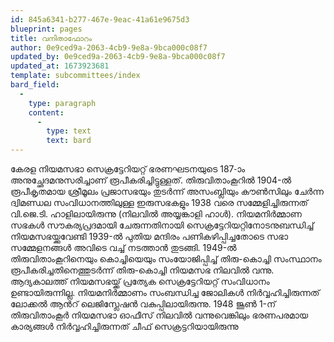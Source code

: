 ```yaml
---
id: 845a6341-b277-467e-9eac-41a61e9675d3
blueprint: pages
title: വനിതാഫോറം
author: 0e9ced9a-2063-4cb9-9e8a-9bca000c08f7
updated_by: 0e9ced9a-2063-4cb9-9e8a-9bca000c08f7
updated_at: 1673923681
template: subcommittees/index
bard_field:
  -
    type: paragraph
    content:
      -
        type: text
        text: bard
---
```

കേരള നിയമസഭാ സെക്രട്ടേറിയറ്റ് ഭരണഘടനയുടെ 187-ാം അനുച്ഛേദമനുസരിച്ചാണ് രൂപീകരിച്ചിട്ടുള്ളത്. തിരുവിതാംകൂറില്‍ 1904-ല്‍ രൂപീകൃതമായ ശ്രീമൂലം പ്രജാസഭയും തുടര്‍ന്ന് അസംബ്ലിയും കൗണ്‍സിലും ചേര്‍ന്ന ദ്വിമണ്ഡല സംവിധാനത്തിലുള്ള ഇരുസഭകളും 1938 വരെ സമ്മേളിച്ചിരുന്നത് വി.ജെ.ടി. ഹാളിലായിരുന്നു (നിലവില്‍ അയ്യങ്കാളി ഹാള്‍). നിയമനിര്‍മ്മാണ സഭകള്‍ സൗകര്യപ്രദമായി ചേരുന്നതിനായി സെക്രട്ടേറിയറ്റിനോടനുബന്ധിച്ച് നിയമസഭയ്ക്കുവേണ്ടി 1939-ല്‍ പുതിയ മന്ദിരം പണികഴിപ്പിച്ചതോടെ സഭാ സമ്മേളനങ്ങള്‍ അവിടെ വച്ച് നടത്താന്‍ തുടങ്ങി. 1949-ല്‍ തിരുവിതാംകൂറിനെയും കൊച്ചിയെയും സംയോജിപ്പിച്ച് തിരു-കൊച്ചി സംസ്ഥാനം രൂപീകരിച്ചതിനെത്തുടര്‍ന്ന് തിരു-കൊച്ചി നിയമസഭ നിലവില്‍ വന്നു. ആദ്യകാലത്ത് നിയമസഭയ്ക്ക് പ്രത്യേക സെക്രട്ടേറിയറ്റ് സംവിധാനം ഉണ്ടായിരുന്നില്ല. നിയമനിര്‍മ്മാണം സംബന്ധിച്ച ജോലികള്‍ നിര്‍വ്വഹിച്ചിരുന്നത് ലോക്കല്‍ ആന്‍റ് ലെജിസ്ലേഷന്‍ വകുപ്പിലായിരുന്നു. 1948 ജൂണ്‍ 1-ന് തിരുവിതാംകൂര്‍ നിയമസഭാ ഓഫീസ് നിലവില്‍ വന്നുവെങ്കിലും ഭരണപരമായ കാര്യങ്ങള്‍ നിര്‍വ്വഹിച്ചിരുന്നത് ചീഫ് സെക്രട്ടറിയായിരുന്നു